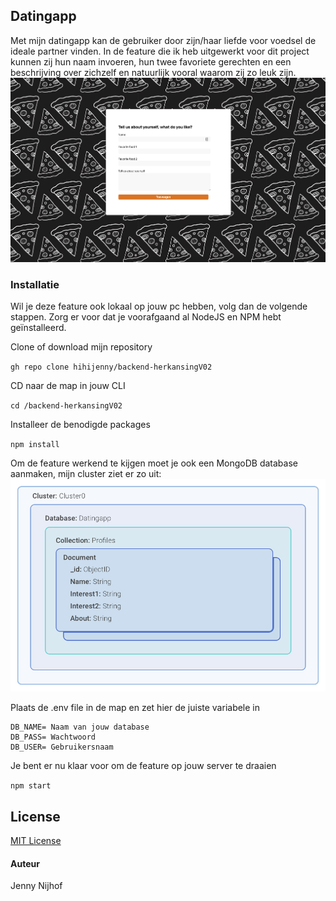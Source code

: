 ## Datingapp 
Met mijn datingapp kan de gebruiker door zijn/haar liefde voor voedsel de ideale partner vinden. 
In de feature die ik heb uitgewerkt voor dit project kunnen zij hun naam invoeren, hun twee favoriete gerechten
en een beschrijving over zichzelf en natuurlijk vooral waarom zij zo leuk zijn.  
![](static/my-app.png)

### Installatie
Wil je deze feature ook lokaal op jouw pc hebben, volg dan de volgende stappen.
Zorg er voor dat je voorafgaand al NodeJS en NPM hebt geïnstalleerd.

Clone of download mijn repository

`gh repo clone hihijenny/backend-herkansingV02`

CD naar de map in jouw CLI

`cd /backend-herkansingV02`

Installeer de benodigde packages

`npm install`

Om de feature werkend te kijgen moet je ook een MongoDB database aanmaken,
mijn cluster ziet er zo uit: 
![](static/datamodel.png)

Plaats de .env file in de map en zet hier de juiste variabele in 

```
DB_NAME= Naam van jouw database
DB_PASS= Wachtwoord 
DB_USER= Gebruikersnaam
```

Je bent er nu klaar voor om de feature op jouw server te draaien

`npm start`

## License 
[MIT License](https://www.google.com)

#### Auteur
Jenny Nijhof